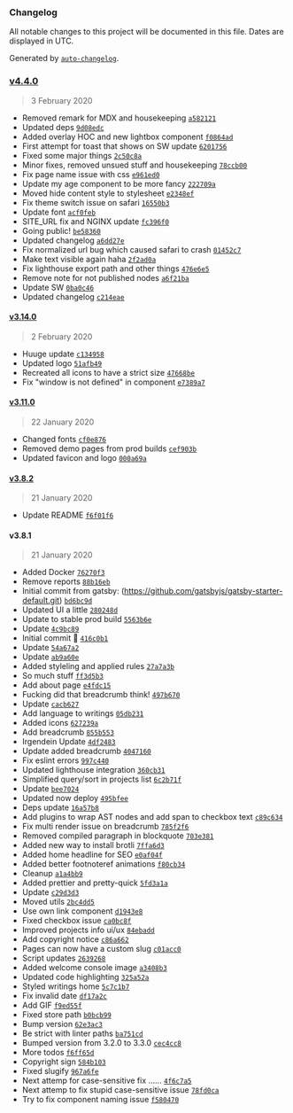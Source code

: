 ### Changelog

All notable changes to this project will be documented in this file. Dates are displayed in UTC.

Generated by [`auto-changelog`](https://github.com/CookPete/auto-changelog).

### [v4.4.0](https://github.com/muuvmuuv/portfolio/compare/v3.14.0...v4.4.0)

> 3 February 2020

- Removed remark for MDX and housekeeping [`a582121`](https://github.com/muuvmuuv/portfolio/commit/a58212142b4380e465b27fbfcb40320ccfac01ad)
- Updated deps [`9d08edc`](https://github.com/muuvmuuv/portfolio/commit/9d08edcfaf79126919a6985dbccdcbc58b26418e)
- Added overlay HOC and new lightbox component [`f0864ad`](https://github.com/muuvmuuv/portfolio/commit/f0864adda103e87dd8e17da7dec11fdaeba400b6)
- First attempt for toast that shows on SW update [`6201756`](https://github.com/muuvmuuv/portfolio/commit/62017568b3f894845cb21cb6aec0457a1394b8c4)
- Fixed some major things [`2c50c8a`](https://github.com/muuvmuuv/portfolio/commit/2c50c8aafea7e26d93902bd5c7c1fdb4bcf45495)
- Minor fixes, removed unsued stuff and housekeeping [`78ccb00`](https://github.com/muuvmuuv/portfolio/commit/78ccb00abcebe7530add85425b6a108ad99bd9f5)
- Fix page name issue with css [`e961ed0`](https://github.com/muuvmuuv/portfolio/commit/e961ed02489a08598035ca2693896a3df0da6ad2)
- Update my age component to be more fancy [`222709a`](https://github.com/muuvmuuv/portfolio/commit/222709a3842b7c66168f38ef32806bae651cadbf)
- Moved hide content style to stylesheet [`e2348ef`](https://github.com/muuvmuuv/portfolio/commit/e2348eff6fa7706d909f26ba58cc1f0e4b90de70)
- Fix theme switch issue on safari [`16550b3`](https://github.com/muuvmuuv/portfolio/commit/16550b3127361bdcd5141ad73196ade2ca53cf72)
- Update font [`acf0feb`](https://github.com/muuvmuuv/portfolio/commit/acf0feb918db70fb8eb7a706878047275e443d7f)
- SITE_URL fix and NGINX update [`fc396f0`](https://github.com/muuvmuuv/portfolio/commit/fc396f07a3cac1022c7826449e74029740cbfdb0)
- Going public! [`be58360`](https://github.com/muuvmuuv/portfolio/commit/be583607b9877eb61f0ae9a4c26dc0409d7c95ff)
- Updated changelog [`a6dd27e`](https://github.com/muuvmuuv/portfolio/commit/a6dd27ed56411b044ca26060961d6d50505f648f)
- Fix normalized url bug which caused safari to crash [`01452c7`](https://github.com/muuvmuuv/portfolio/commit/01452c714b724dd7178fee294cbb7ccb774ec14c)
- Make text visible again haha [`2f2ad0a`](https://github.com/muuvmuuv/portfolio/commit/2f2ad0acc33ec1d22ab22808d03085b1a0641851)
- Fix lighthouse export path and other things [`476e6e5`](https://github.com/muuvmuuv/portfolio/commit/476e6e55708bd0d8deb5d5e47637586ae4257f10)
- Remove note for not published nodes [`a6f21ba`](https://github.com/muuvmuuv/portfolio/commit/a6f21baacce5d5b1dacc1d59cdd55695e820ad9f)
- Update SW [`0ba0c46`](https://github.com/muuvmuuv/portfolio/commit/0ba0c46f5f04192f413ffeca6ce89e8ee6c0edf3)
- Updated changelog [`c214eae`](https://github.com/muuvmuuv/portfolio/commit/c214eaee210d4c8df0b695bbb20cfca7678b2911)

#### [v3.14.0](https://github.com/muuvmuuv/portfolio/compare/v3.11.0...v3.14.0)

> 2 February 2020

- Huuge update [`c134958`](https://github.com/muuvmuuv/portfolio/commit/c134958c1bdccaa9d6e88ffaa832b6710682f913)
- Updated logo [`51afb49`](https://github.com/muuvmuuv/portfolio/commit/51afb49dbaecb8301b590a7897dbab408b525c18)
- Recreated all icons to have a strict size [`47668be`](https://github.com/muuvmuuv/portfolio/commit/47668beafa509fc82460880ea4cb4253ae8ca304)
- Fix "window is not defined" in component [`e7389a7`](https://github.com/muuvmuuv/portfolio/commit/e7389a74ba0112213a74cbe8928dfa10aac0b939)

#### [v3.11.0](https://github.com/muuvmuuv/portfolio/compare/v3.8.2...v3.11.0)

> 22 January 2020

- Changed fonts [`cf0e876`](https://github.com/muuvmuuv/portfolio/commit/cf0e8762ecf66c01cb90465d2ffa3cf1211be3c1)
- Removed demo pages from prod builds [`cef903b`](https://github.com/muuvmuuv/portfolio/commit/cef903b464fdd7f3b47af9459a204ce7e9a1aec9)
- Updated favicon and logo [`000a69a`](https://github.com/muuvmuuv/portfolio/commit/000a69a4d13c08fe92f9ee1e2b5ee0b8afe9ea91)

#### [v3.8.2](https://github.com/muuvmuuv/portfolio/compare/v3.8.1...v3.8.2)

> 21 January 2020

- Update README [`f6f01f6`](https://github.com/muuvmuuv/portfolio/commit/f6f01f6d3e5b5cb22875d975b2b0ecad53c4ccf2)

#### v3.8.1

> 21 January 2020

- Added Docker [`76270f3`](https://github.com/muuvmuuv/portfolio/commit/76270f338de3e944bc763b5ef3a4bc1213e7bcab)
- Remove reports [`88b16eb`](https://github.com/muuvmuuv/portfolio/commit/88b16eb40adafac75d612415e23aac845a9e38f5)
- Initial commit from gatsby: (https://github.com/gatsbyjs/gatsby-starter-default.git) [`bd6bc9d`](https://github.com/muuvmuuv/portfolio/commit/bd6bc9dc6e71316f99fa22c6271b3a6dcdcd602b)
- Updated UI a little [`280248d`](https://github.com/muuvmuuv/portfolio/commit/280248d359c7d6a67dc7dc01d3489687c807818b)
- Update to stable prod build [`5563b6e`](https://github.com/muuvmuuv/portfolio/commit/5563b6e08ddc4795c5088ae3ce065db75bcec27b)
- Update [`4c9bc89`](https://github.com/muuvmuuv/portfolio/commit/4c9bc89cc61a6ced483ec4a729a1c58a75a4377a)
- Initial commit 🎡 [`416c0b1`](https://github.com/muuvmuuv/portfolio/commit/416c0b17dcd408804f1498c3944ffbdb05a20d5a)
- Update [`54a67a2`](https://github.com/muuvmuuv/portfolio/commit/54a67a2f2994adb9ab16621fa6e7828905974c4d)
- Update [`ab9a60e`](https://github.com/muuvmuuv/portfolio/commit/ab9a60eb8155dafb2a2cec2ebdfdf86cb7c1fc6c)
- Added styleling and applied rules [`27a7a3b`](https://github.com/muuvmuuv/portfolio/commit/27a7a3bdac34717566e65e7c0b64690d2c00c291)
- So much stuff [`ff3d5b3`](https://github.com/muuvmuuv/portfolio/commit/ff3d5b3012b169e14c953d9b06b001f704d9e4b7)
- Add about page [`e4fdc15`](https://github.com/muuvmuuv/portfolio/commit/e4fdc15edb1ef9a88c791170d3b96c4e8ecdd528)
- Fucking did that breadcrumb think! [`497b670`](https://github.com/muuvmuuv/portfolio/commit/497b67035735ba79b9b32442acaa4cab1c70f203)
- Update [`cacb627`](https://github.com/muuvmuuv/portfolio/commit/cacb6270a2f0e5c1b33e38298f3eb786c0153c73)
- Add language to writings [`05db231`](https://github.com/muuvmuuv/portfolio/commit/05db2319d37bf805613d566d5c759a46eec1a182)
- Added icons [`627239a`](https://github.com/muuvmuuv/portfolio/commit/627239ad1a5767686148fbb965df2b305ab3ed44)
- Add breadcrumb [`855b553`](https://github.com/muuvmuuv/portfolio/commit/855b5538303709737a73a65c4613b0b6f02ac857)
- Irgendein Update [`4df2483`](https://github.com/muuvmuuv/portfolio/commit/4df2483c364f3d520c373b334ae8c7d4d28791c4)
- Update added breadcrumb [`4047160`](https://github.com/muuvmuuv/portfolio/commit/40471606398137e715756abf84e1d7d767f34165)
- Fix eslint errors [`997c440`](https://github.com/muuvmuuv/portfolio/commit/997c440a30dd48c8e201b4a0ca4d7019b38ed21e)
- Updated lighthouse integration [`360cb31`](https://github.com/muuvmuuv/portfolio/commit/360cb31532408fd8df52f9ad0b165ceaa9f9ee60)
- Simplified query/sort in projects list [`6c2b71f`](https://github.com/muuvmuuv/portfolio/commit/6c2b71f1c37d8f16ff2e54707ec5321cc39b3d1f)
- Update [`bee7024`](https://github.com/muuvmuuv/portfolio/commit/bee7024f5b126278e6d70dc02fe454f84928a1d0)
- Updated now deploy [`495bfee`](https://github.com/muuvmuuv/portfolio/commit/495bfee2df01d7843dd4d65a79b95ecff4c53632)
- Deps update [`16a57b8`](https://github.com/muuvmuuv/portfolio/commit/16a57b806d0d7ab8899cc2bb6019762b62a1ebfd)
- Add plugins to wrap AST nodes and add span to checkbox text [`c89c634`](https://github.com/muuvmuuv/portfolio/commit/c89c6341f2cdbe08b880314e609b1ac512bced99)
- Fix multi render issue on breadcrumb [`785f2f6`](https://github.com/muuvmuuv/portfolio/commit/785f2f646926c60d02a76d0124fd62cd8a70437a)
- Removed compiled paragraph in blockquote [`703e381`](https://github.com/muuvmuuv/portfolio/commit/703e381e51e8d2b6f5d965d36abe445941da1ca0)
- Added new way to install brotli [`7ffa6d3`](https://github.com/muuvmuuv/portfolio/commit/7ffa6d3f21da77b51d03e548a3c720c27809d74b)
- Added home headline for SEO [`e0af04f`](https://github.com/muuvmuuv/portfolio/commit/e0af04f5dfbfb082092546e539d66ea87025506f)
- Added better footnoteref animations [`f80cb34`](https://github.com/muuvmuuv/portfolio/commit/f80cb34d1894a4ab2798686d3e285b4577fd7e3a)
- Cleanup [`a1a4bb9`](https://github.com/muuvmuuv/portfolio/commit/a1a4bb973c55c3e0e7cf10b3042deb9f458bcd73)
- Added prettier and pretty-quick [`5fd3a1a`](https://github.com/muuvmuuv/portfolio/commit/5fd3a1a808840bfc260bfe49a3ca9ae859583e2a)
- Update [`c29d3d3`](https://github.com/muuvmuuv/portfolio/commit/c29d3d31aed0f05e0cb6833e56ada2e721abe813)
- Moved utils [`2bc4dd5`](https://github.com/muuvmuuv/portfolio/commit/2bc4dd535c2f20dc95de79b80f3ac6595f8d80e5)
- Use own link component [`d1943e8`](https://github.com/muuvmuuv/portfolio/commit/d1943e8fd9b11a135d7c5e81c5fdc22543d0becb)
- Fixed checkbox issue [`ca0bc8f`](https://github.com/muuvmuuv/portfolio/commit/ca0bc8f952f5c18c5c83ce9cf1643faf718229df)
- Improved projects info ui/ux [`84ebadd`](https://github.com/muuvmuuv/portfolio/commit/84ebadd5c82335efd9b34329887b019394287985)
- Add copyright notice [`c86a662`](https://github.com/muuvmuuv/portfolio/commit/c86a6622fb83cea6afaf0cb7a23e930aabba58fe)
- Pages can now have a custom slug [`c01acc0`](https://github.com/muuvmuuv/portfolio/commit/c01acc0ed62262ceaa0da84d0480b5e47597c9ed)
- Script updates [`2639268`](https://github.com/muuvmuuv/portfolio/commit/2639268548f0a0cc3fccd6c5a0169a2e3f35ff66)
- Added welcome console image [`a3408b3`](https://github.com/muuvmuuv/portfolio/commit/a3408b3153eda1a8a34a55cb57026cf32b9eb73d)
- Updated code highlighting [`325a52a`](https://github.com/muuvmuuv/portfolio/commit/325a52aaae80d62587b3741dba9225f8efac6573)
- Styled writings home [`5c7c1b7`](https://github.com/muuvmuuv/portfolio/commit/5c7c1b7e9ebd40da462ec667636c4a2503dbd556)
- Fix invalid date [`df17a2c`](https://github.com/muuvmuuv/portfolio/commit/df17a2ce49e56145e26bfd38581f09c1afe126d7)
- Add GIF [`f9ed55f`](https://github.com/muuvmuuv/portfolio/commit/f9ed55ff7ca2db6dc56f8c46a6033230d102e885)
- Fixed store path [`b0bcb99`](https://github.com/muuvmuuv/portfolio/commit/b0bcb99919b8529b9eb574e7491d457f3319dd62)
- Bump version [`62e3ac3`](https://github.com/muuvmuuv/portfolio/commit/62e3ac3e11a72150f344b895d6ab61f013eac5d9)
- Be strict with linter paths [`ba751cd`](https://github.com/muuvmuuv/portfolio/commit/ba751cd3af78c2fe460e0e2160e3b789c96db084)
- Bumped version from 3.2.0 to 3.3.0 [`cec4cc8`](https://github.com/muuvmuuv/portfolio/commit/cec4cc898182d63b2fd7bca50b425255a4fb8235)
- More todos [`f6ff65d`](https://github.com/muuvmuuv/portfolio/commit/f6ff65df011854d75fd14cb9284ab46e48543a9c)
- Copyright sign [`584b103`](https://github.com/muuvmuuv/portfolio/commit/584b103f6ed427bd1c1d262b1edaab26063f7e75)
- Fixed slugify [`967a6fe`](https://github.com/muuvmuuv/portfolio/commit/967a6fee5517e39822e9198e1350fdf0738b75ba)
- Next attemp for case-sensitive fix ...... [`4f6c7a5`](https://github.com/muuvmuuv/portfolio/commit/4f6c7a576f0630be7cccfff4fc3f2e2a1885d5f3)
- Next attemp to fix stupid case-sensitive issue [`78fd0ca`](https://github.com/muuvmuuv/portfolio/commit/78fd0cad9f830ff88af5fc8357e794bb81132f04)
- Try to fix component naming issue [`f580470`](https://github.com/muuvmuuv/portfolio/commit/f5804701301e158215d83a609e6ad1427e4173f3)
